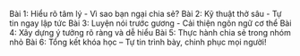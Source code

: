 Bài 1: Hiểu rõ tâm lý - Vì sao bạn ngại chia sẻ?
Bài 2: Kỹ thuật thở sâu - Tự tin ngay lập tức
Bài 3: Luyện nói trước gương - Cải thiện ngôn ngữ cơ thể
Bài 4: Xây dựng ý tưởng rõ ràng và dễ hiểu
Bài 5: Thực hành chia sẻ trong nhóm nhỏ
Bài 6: Tổng kết khóa học – Tự tin trình bày, chinh phục mọi người!